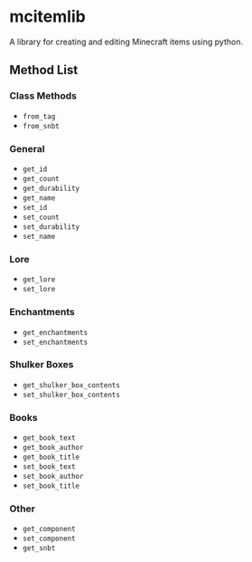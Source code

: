 # mcitemlib

A library for creating and editing Minecraft items using python.

## Method List

### Class Methods
 - `from_tag`
 - `from_snbt`

### General
 - `get_id`
 - `get_count`
 - `get_durability`
 - `get_name`
 - `set_id`
 - `set_count`
 - `set_durability`
 - `set_name`

### Lore
 - `get_lore`
 - `set_lore`

### Enchantments
 - `get_enchantments`
 - `set_enchantments`

### Shulker Boxes
 - `get_shulker_box_contents`
 - `set_shulker_box_contents`

### Books
 - `get_book_text`
 - `get_book_author`
 - `get_book_title`
 - `set_book_text`
 - `set_book_author`
 - `set_book_title`

### Other
 - `get_component`
 - `set_component`
 - `get_snbt`
